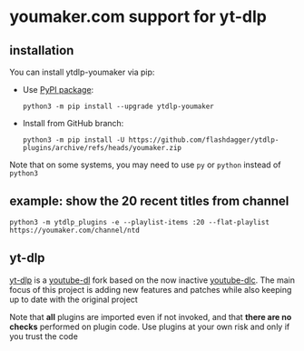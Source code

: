 # youmaker.com support for yt-dlp

## installation

You can install ytdlp-youmaker via pip:

* Use [PyPI package](https://pypi.org/project/yt-dlp):

  `python3 -m pip install --upgrade ytdlp-youmaker`
* Install from GitHub branch:

  `python3 -m pip install -U https://github.com/flashdagger/ytdlp-plugins/archive/refs/heads/youmaker.zip`

Note that on some systems, you may need to use `py` or `python` instead of `python3`

## example: show the 20 recent titles from channel

`python3 -m ytdlp_plugins -e --playlist-items :20 --flat-playlist https://youmaker.com/channel/ntd`

## yt-dlp

[yt-dlp](https://github.com/yt-dlp/yt-dlp) is a [youtube-dl](https://github.com/ytdl-org/youtube-dl) fork based on the now
inactive [youtube-dlc](https://github.com/blackjack4494/yt-dlc). The main focus of this project is adding new features
and patches while also keeping up to date with the original project

Note that **all** plugins are imported even if not invoked, and that **there are no checks** performed on plugin code.
Use plugins at your own risk and only if you trust the code

